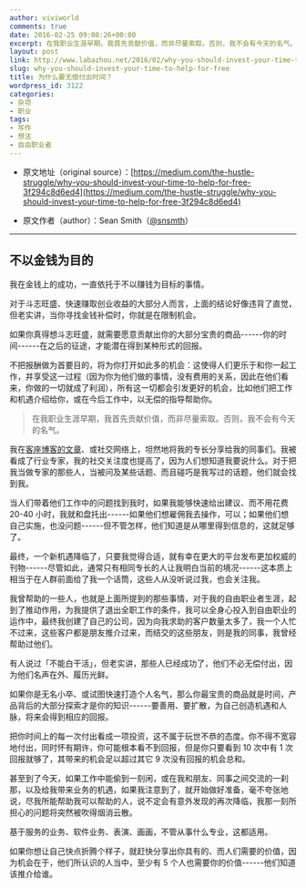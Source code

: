 ```yaml
---
author: viviworld
comments: true
date: 2016-02-25 09:08:26+00:00
excerpt: 在我职业生涯早期，我首先贡献价值，而非尽量索取。否则，我不会有今天的名气。
layout: post
link: http://www.labazhou.net/2016/02/why-you-should-invest-your-time-to-help-for-free/
slug: why-you-should-invest-your-time-to-help-for-free
title: 为什么要无偿付出时间？
wordpress_id: 3122
categories:
- 杂项
- 职业
tags:
- 写作
- 想法
- 自由职业者
---
```



	
  * 原文地址（original source）：[https://medium.com/the-hustle-struggle/why-you-should-invest-your-time-to-help-for-free-3f294c8d6ed4](https://medium.com/the-hustle-struggle/why-you-should-invest-your-time-to-help-for-free-3f294c8d6ed4)

	
  * 原文作者（author）：Sean Smith（[@snsmth](https://twitter.com/snsmth)）





* * *





## 不以金钱为目的


我在金钱上的成功，一直依托于不以赚钱为目标的事情。

对于斗志旺盛、快速赚取创业收益的大部分人而言，上面的结论好像违背了直觉，但老实讲，当你寻找金钱补偿时，你就是在限制机会。

如果你真得想斗志旺盛，就需要愿意贡献出你的大部分宝贵的商品------你的时间------在之后的征途，才能潜在得到某种形式的回报。

不把报酬做为首要目的，将为你打开如此多的机会：这使得人们更乐于和你一起工作，并享受这一过程（因为你为他们做的事情，没有费用的关系，因此在他们看来，你做的一切就成了利润），所有这一切都会引发更好的机会，比如他们把工作和机遇介绍给你，或在今后工作中，以无偿的指导帮助你。


<blockquote>在我职业生涯早期，我首先贡献价值，而非尽量索取。否则，我不会有今天的名气。</blockquote>


我在[客座博客的文章](http://www.labazhou.net/2014/06/no-time-to-blog/)、或社交网络上，坦然地将我的专长分享给我的同事们。我被看成了行业专家，我的社交关注度也提高了，因为人们想知道我要说什么。对于把我当做专家的那些人，当被问及某些话题、而且碰巧是我写过的话题，他们就会找到我。

当人们带着他们工作中的问题找到我时，如果我能够快速给出建议、而不用花费 20-40 小时，我就和盘托出------如果他们想雇佣我去操作，可以；如果他们想自己实施，也没问题------但不管怎样，他们知道是从哪里得到信息的，这就足够了。

最终，一个新机遇降临了，只要我觉得合适，就有幸在更大的平台发布更加权威的刊物------尽管如此，通常只有相同专长的人让我明白当前的境况------这本质上相当于在人群前面给了我一个话筒，这些人从没听说过我，也会关注我。

我曾帮助的一些人，也就是上面所提到的那些事情，对于我的自由职业者生涯，起到了推动作用，为我提供了退出全职工作的条件，我可以全身心投入到自由职业的运作中，最终我创建了自己的公司，因为向我求助的客户数量太多了，我一个人忙不过来，这些客户都是朋友推介过来，而结交的这些朋友，则是我的同事，我曾经帮助过他们。

有人说过「不能白干活」，但老实讲，那些人已经成功了，他们不必无偿付出，因为他们名声在外、履历光鲜。

如果你是无名小卒、或试图快速打造个人名气，那么你最宝贵的商品就是时间，产品背后的大部分探索才是你的知识------要善用、要扩散，为自己创造机遇和人脉，将来会得到相应的回报。

把你时间上的每一次付出看成一项投资，这不属于玩世不恭的态度。你不得不宽容地付出，同时怀有期许，你可能根本看不到回报，但是你只要看到 10 次中有 1 次回报就够了，其带来的机会足以超过其它 9 次没有回报的机会总和。

甚至到了今天，如果工作中能偷到一刻闲，或在我和朋友、同事之间交流的一刹那，以及给我带来业务的机遇，如果我注意到了，就开始做好准备，毫不夸张地说，尽我所能帮助我可以帮助的人，说不定会有意外发现的再次降临，我那一刻所担心的问题将突然被吹得烟消云散。

基于服务的业务、软件业务、表演、画画，不管从事什么专业，这都适用。

如果你想让自己快点折腾个样子，就赶快分享出你具有的、而人们需要的价值，因为机会在于，他们所认识的人当中，至少有 5 个人也需要你的价值------他们知道该推介给谁。
